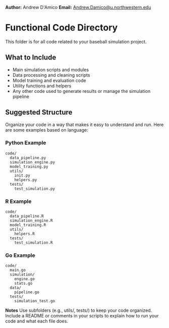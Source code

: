 **Author:** Andrew D'Amico
**Email:** Andrew.Damico@u.northwestern.edu
# Functional Code Directory

This folder is for all code related to your baseball simulation project.

## What to Include

- Main simulation scripts and modules  
- Data processing and cleaning scripts  
- Model training and evaluation code  
- Utility functions and helpers  
- Any other code used to generate results or manage the simulation pipeline  

## Suggested Structure

Organize your code in a way that makes it easy to understand and run. Here are some examples based on language:

### Python Example
```
code/
  data_pipeline.py
  simulation_engine.py
  model_training.py
  utils/
    init.py
    helpers.py
  tests/
    test_simulation.py
```

### R Example
```
code/
  data_pipeline.R
  simulation_engine.R
  model_training.R
  utils/
    helpers.R
  tests/
    test_simulation.R
```

### Go Example
```
code/
  main.go
  simulation/
    engine.go
    stats.go
  data/
    pipeline.go
  tests/
    simulation_test.go

```

**Notes**
Use subfolders (e.g., utils/, tests/) to keep your code organized.
Include a README or comments in your scripts to explain how to run your code and what each file does.
